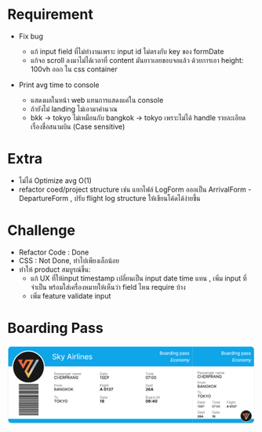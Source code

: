 # Requirement
- Fix bug
  - แก้ input field ที่ไม่ทำงานเพราะ input id ไม่ตรงกับ key ของ formDate
  - แก้จอ scroll ลงมาไม่ได้เวลาที่ content มันยาวเลยขอบจอแล้ว ด้วยการเอา height: 100vh ออก ใน css container

- Print avg time to console
  - แสดงผลในหน้า web แทนการแสดงแค่ใน console
  - ถ้ายังไม่ landing ไม่เอามาคำนวณ
  - bkk -> tokyo ไม่เหมือนกับ bangkok -> tokyo เพราะไม่ได้ handle รายละเอียดเรื่องชื่อสนามบิน (Case sensitive)

# Extra
  - ไม่ได้ Optimize avg O(1)
  - refactor coed/project structure เช่น แยกไฟล์ LogForm ออกเป็น ArrivalForm - DepartureForm , ปรับ flight log structure ให้เขียนโค้ดได้ง่ายขึ้น

# Challenge
  - Refactor Code : Done
  - CSS : Not Done, ทำไปเพียงเล็กน้อย
  - ทำให้ product สมบูรณ์ขึ้น:
    - แก้ UX ที่ให้input timestamp เปลี่ยนเป็น input date time แทน , เพิ่ม input ที่จำเป็น พร้อมใส่เครื่องหมายให้เห็นว่า field ไหน require บ้าง
    - เพิ่ม feature validate input

# Boarding Pass
![preview-boarding-pass](./public/preview-boarding-pass.png)